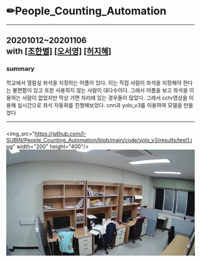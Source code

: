 # ✏People_Counting_Automation
 ---
20201012~20201106\
 with [[조한별]](https://github.com/STAR3073) [[오서영]](https://github.com/standing-o) [[허지혜]](https://github.com/jihyeheo)
 ---
 ### summary
 학교에서 열람실 좌석을 지정하는 어플이 있다. 이는 직접 사람이 좌석을 지정해야 한다는 불편함이 있고 또한 사용하지 않는 사람이 대다수이다. 그래서 어플을 보고 좌석을 이용하는 사람이 없었지만 막상 가면 자리에 있는 경우들이 많았다. 그래서 cctv영상을 이용해 실시간으로 좌석 자동화를 진행해보았다. cnn과 yolo_v3를 이용하여 모델을 만들었다
 
 ---
 
 ### 
<img_src="https://github.com/I-SUBIN/People_Counting_Automation/blob/main/code/yolo_v3/results/test1.jpg" width="200" height="400"/>
<img src="https://github.com/I-SUBIN/People_Counting_Automation/blob/main/code/yolo_v3/results/test1_r.jpg">
